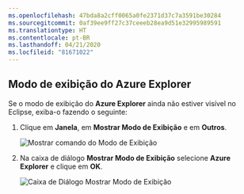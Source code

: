 ```yaml
---
ms.openlocfilehash: 47bda8a2cff0065a0fe2371d37c7a3591be30284
ms.sourcegitcommit: 0af39ee9ff27c37ceeeb28ea9d51e32995989591
ms.translationtype: HT
ms.contentlocale: pt-BR
ms.lasthandoff: 04/21/2020
ms.locfileid: "81671022"
---
```

## <a name="displaying-the-azure-explorer-view"></a>Modo de exibição do Azure Explorer

Se o modo de exibição do **Azure Explorer** ainda não estiver visível no Eclipse, exiba-o fazendo o seguinte:

1. Clique em **Janela**, em **Mostrar Modo de Exibição** e em **Outros**.

   ![Mostrar comando do Modo de Exibição](../media/show-azure-explorer/show-az-exp-01.png)

2. Na caixa de diálogo **Mostrar Modo de Exibição** selecione **Azure Explorer** e clique em **OK**.

   ![Caixa de Diálogo Mostrar Modo de Exibição](../media/show-azure-explorer/show-az-exp-02.png)

